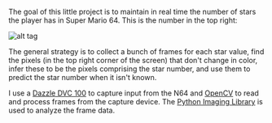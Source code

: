 The goal of this little project is to maintain in real time the number of stars the player has in Super Mario 64. This is the number in the top right:

![alt tag](https://googledrive.com/host/0B_WJBlETj-zLSDE2cjFqUHk3QlU/mario.png)

The general strategy is to collect a bunch of frames for each star value, find the pixels (in the top right corner of the screen) that don't change in color, infer these to be the pixels comprising the star number, and use them to predict the star number when it isn't known.

I use a [Dazzle DVC 100](http://www.amazon.com/Pinnacle-Dazzle-DVC-100-Recorder/dp/B004GHHVWI) to capture input from the N64 and [OpenCV](http://opencv.org) to read and process frames from the capture device. The [Python Imaging Library](http://www.pythonware.com/products/pil/) is used to analyze the frame data.
